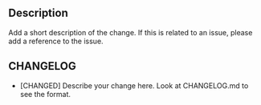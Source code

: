 ## Description

Add a short description of the change. If this is related to an issue, please add a reference to the issue.

## CHANGELOG

* [CHANGED] Describe your change here. Look at CHANGELOG.md to see the format.
